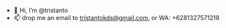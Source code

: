 - 👋 Hi, I’m @tristanto
- 📫 drop me an email to tristantokds@gmail.com, or WA: +6281327571218

<!---
tristanto/tristanto is a ✨ special ✨ repository because its `README.md` (this file) appears on your GitHub profile.
You can click the Preview link to take a look at your changes.
--->
